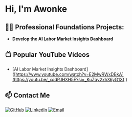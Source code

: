 <h1>Hi, I'm Awonke 

<h2>👨‍💻 Professional Foundations Projects:</h2>

- <b> Develop the AI Labor Market Insights Dashboard </b>
  


<h2>📺 Popular YouTube Videos</h2>


- [AI Labor Market Insights Dashboard]([https://www.youtube.com/watch?v=E2MwRWxDBkA](https://youtu.be/_xodPJHXH5E?si=_KuZqv2xhX6yG1Xf )
## 📫 Contact Me

[![GitHub](https://img.shields.io/badge/GitHub-181717?style=for-the-badge&logo=github&logoColor=white)](https://github.com/Vincevinty)
[![LinkedIn](https://img.shields.io/badge/LinkedIn-0A66C2?style=for-the-badge&logo=linkedin&logoColor=white)](https://www.linkedin.com/in/AwonkeVintwembi)
[![Email](https://img.shields.io/badge/Email-D14836?style=for-the-badge&logo=gmail&logoColor=white)](mailto:vincevinty@gmail.com)

<!--
**joshmadakor1/joshmadakor1** is a ✨ _special_ ✨ repository because its `README.md` (this file) appears on your GitHub profile.

Here are some ideas to get you started:

- 🔭 I’m currently working on ...
- 🌱 I’m currently learning ...
- 👯 I’m looking to collaborate on ...
- 🤔 I’m looking for help with ...
- 💬 Ask me about ...
- 📫 How to reach me: ...
- 😄 Pronouns: ...
- ⚡ Fun fact: ...
-->
